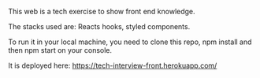 This web is a tech exercise to show front end knowledge.

The stacks used are: Reacts hooks, styled components.

To run it in your local machine, you need to clone this repo, npm install and then npm start on your console.

It is deployed here: https://tech-interview-front.herokuapp.com/